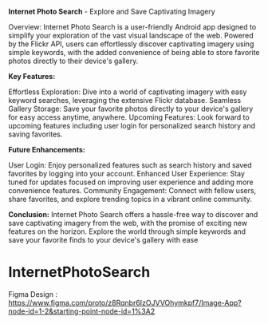 **Internet Photo Search** - Explore and Save Captivating Imagery

Overview:
Internet Photo Search is a user-friendly Android app designed to simplify your exploration of the vast visual landscape of the web. Powered by the Flickr API, users can effortlessly discover captivating imagery using simple keywords, with the added convenience of being able to store favorite photos directly to their device's gallery.

**Key Features:**

Effortless Exploration: Dive into a world of captivating imagery with easy keyword searches, leveraging the extensive Flickr database.
Seamless Gallery Storage: Save your favorite photos directly to your device's gallery for easy access anytime, anywhere.
Upcoming Features: Look forward to upcoming features including user login for personalized search history and saving favorites.

**Future Enhancements:**

User Login: Enjoy personalized features such as search history and saved favorites by logging into your account.
Enhanced User Experience: Stay tuned for updates focused on improving user experience and adding more convenience features.
Community Engagement: Connect with fellow users, share favorites, and explore trending topics in a vibrant online community.

**Conclusion:**
Internet Photo Search offers a hassle-free way to discover and save captivating imagery from the web, with the promise of exciting new features on the horizon. Explore the world through simple keywords and save your favorite finds to your device's gallery with ease

# InternetPhotoSearch
Figma Design : https://www.figma.com/proto/z8Rqnbr6IzOJVVOhymkpf7/Image-App?node-id=1-2&starting-point-node-id=1%3A2
